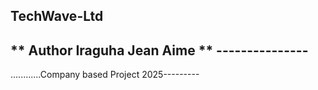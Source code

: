 ## TechWave-Ltd 



**  Author Iraguha Jean Aime **  ---------------
----------------------




............Company based Project 2025---------
